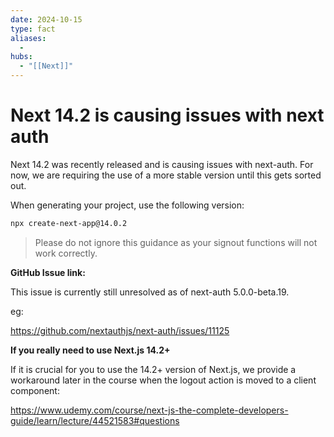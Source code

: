 ```yaml
---
date: 2024-10-15
type: fact
aliases:
  -
hubs:
  - "[[Next]]"
---
```


# Next 14.2 is causing issues with next auth

Next 14.2 was recently released and is causing issues with next-auth. For now, we are requiring the use of a more stable version until this gets sorted out.

When generating your project, use the following version:

```bash
npx create-next-app@14.0.2
```

>Please do not ignore this guidance as your signout functions will not work correctly.


**GitHub Issue link:**

This issue is currently still unresolved as of next-auth 5.0.0-beta.19.

eg:

https://github.com/nextauthjs/next-auth/issues/11125


**If you really need to use Next.js 14.2+**

If it is crucial for you to use the 14.2+ version of Next.js, we provide a workaround later in the course when the logout action is moved to a client component:

https://www.udemy.com/course/next-js-the-complete-developers-guide/learn/lecture/44521583#questions

